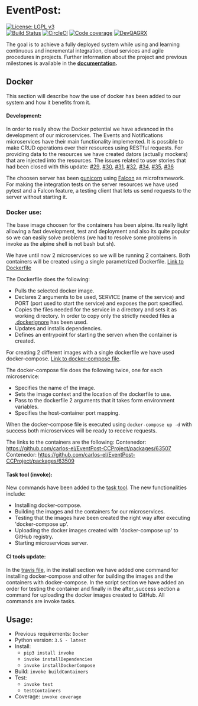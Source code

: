  # EventPost:
[![License: LGPL v3](https://img.shields.io/badge/License-LGPL%20v3-blue.svg)](https://www.gnu.org/licenses/lgpl-3.0)  
[![Build Status](https://travis-ci.com/carlos-el/EventPost-CCProject.svg?branch=master)](https://travis-ci.com/carlos-el/EventPost-CCProject)
[![CircleCI](https://circleci.com/gh/carlos-el/EventPost-CCProject.svg?style=svg)](https://circleci.com/gh/carlos-el/EventPost-CCProject)
[![Code coverage](https://codecov.io/gh/carlos-el/EventPost-CCProject/branch/master/graphs/badge.svg)](https://codecov.io/gh/carlos-el/EventPost-CCProject/branch/master)
[![DevQAGRX](https://img.shields.io/badge/DevQAGRX-blueviolet?style=svg&logo=Git)](https://github.com/JJ/curso-tdd)

The goal is to achieve a fully deployed system while using and learning continuous and incremental integration, cloud services and agile procedures in projects. 
Further information about the project and previous milestones is available in the __[documentation](https://carlos-el.github.io/EventPost-CCProject/index).__

## Docker
This section will describe how the use of docker has been added to our system and how it benefits from it.

#### Development:
In order to really show the Docker potential we have advanced in the development of our microservices. The Events and Notifications microservices have their main functionality implemented. It is possible to make CRUD operations over their resources using RESTful requests. For providing data to the resources we have created dators (actually mockers) that are injected into the resources.
The issues related to user stories that had been closed with this update: [#29](https://github.com/carlos-el/EventPost-CCProject/issues/29), [#30](https://github.com/carlos-el/EventPost-CCProject/issues/30), [#31](https://github.com/carlos-el/EventPost-CCProject/issues/31), [#32](https://github.com/carlos-el/EventPost-CCProject/issues/32), [#34](https://github.com/carlos-el/EventPost-CCProject/issues/34), [#35](https://github.com/carlos-el/EventPost-CCProject/issues/35), [#36](https://github.com/carlos-el/EventPost-CCProject/issues/36)


The choosen server has been [gunicorn](https://gunicorn.org/) using [Falcon](https://falconframework.org/) as microframework. For making the integration tests on the server resources we have used pytest and a Falcon feature, a testing client that lets us send requests to the server without starting it.

### Docker use:
The base image choosen for the containers has been alpine. Its really light allowing a fast development, test and deployment and also its quite popular so we can easily solve problems (we had to resolve some problems in invoke as the alpine shell is not bash but sh).

We have until now 2 microservices so we will be running 2 containers. Both containers will be created using a single parametrized Dockerfile. [Link to Dockerfile](./Dockerfile)

The Dockerfile does the following:
- Pulls the selected docker image.
- Declares 2 arguments to be used, SERVICE (name of the service) and PORT (port used to start the service) and exposes the port specified.
- Copies the files needed for the service in a directory and sets it as working directory. In order to copy only the strictly needed files a [.dockerignore](./.dockerignore) has been used.
- Updates and installs dependencies.
- Defines an entrypoint for starting the serven when the container is created.

For creating 2 different images with a single dockerfile we have used docker-compose. [Link to docker-compose file](./docker-compose.yml).

The docker-compose file does the following twice, one for each microservice:
- Specifies the name of the image.
- Sets the image context and the location of the dockerfile to use.
- Pass to the dockerfile 2 arguments that it takes form environment variables.
- Specifies the host-container port mapping.

When the docker-compose file is executed using `docker-compose up -d` with success both microservices will be ready to receive requests.

The links to the containers are the following:
Contenedor: https://github.com/carlos-el/EventPost-CCProject/packages/63507
Contenedor: https://github.com/carlos-el/EventPost-CCProject/packages/63509


#### Task tool (invoke):
New commands have been added to the [task tool](./tasks.py). The new functionalities include:
- Installing docker-compose.
- Building the images and the containers for our microservices.
- Testing that the images have been created the right way after executing 'docker-compose up'.
- Uploading the docker images created with 'docker-compose up' to GitHub registry.
- Starting microservices server.

#### CI tools update:
In the [travis file](./.travis.yml), in the install section we have added one command for installing docker-compose and other for building the images and the containers with docker-compose.
In the script section we have added an order for testing the container and finally in the after_success section a command for uploading the docker images created to GitHub. All commands are invoke tasks.

## Usage:

- Previous requirements: `Docker`
- Python version: `3.5 - latest`
- Install: 
    - `pip3 install invoke`
    - `invoke installDependencies`
    - `invoke installDockerCompose`
- Build: `invoke buildContainers`
- Test: 
    - `invoke test`
    - `testContainers`
- Coverage: `invoke coverage`
